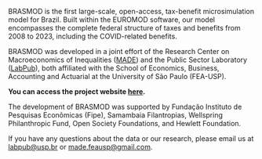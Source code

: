 BRASMOD is the first large-scale, open-access, tax-benefit microsimulation model for Brazil. Built within the EUROMOD software, our model encompasses the complete federal structure of taxes and benefits from 2008 to 2023, including the COVID-related benefits.

BRASMOD was developed in a joint effort of the Research Center on Macroeconomics of Inequalities ([MADE](https://madeusp.com.br/en/)) and the Public Sector Laboratory ([LabPub](https://labpub.fea.usp.br/)), both affiliated with the School of Economics, Business, Accounting and Actuarial at the University of São Paulo (FEA-USP).

**You can access the project website [here](https://brasmod.github.io/brasmod_main/).** 

The development of BRASMOD was supported by Fundação Instituto de Pesquisas Econômicas (Fipe), Samambaia Filantropias, Wellspring Philanthropic Fund, Open Society Foundations, and Hewlett Foundation. 

If you have any questions about the data or our research, please email us at labpub@usp.br or made.feausp@gmail.com.
